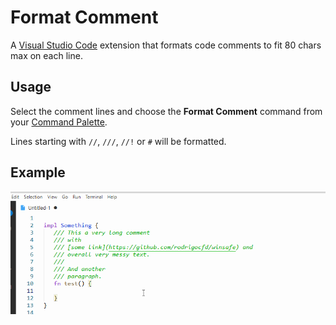 # Format Comment

A [Visual Studio Code](https://code.visualstudio.com/) extension that formats code comments to fit 80 chars max on each line.

## Usage

Select the comment lines and choose the **Format Comment** command from your [Command Palette](https://code.visualstudio.com/docs/getstarted/userinterface#_command-palette).

Lines starting with `//`, `///`, `//!` or `#` will be formatted.

## Example

![Example](screen.gif)
